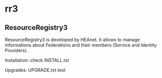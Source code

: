 rr3
===

ResourceRegistry3
-
ResourceRegistry3 is developed by HEAnet. It allows to manage informations about Federations and their members (Service and Identity Providers).




Installation: check INSTALL.txt


Upgrades: UPGRADE.txt
test
